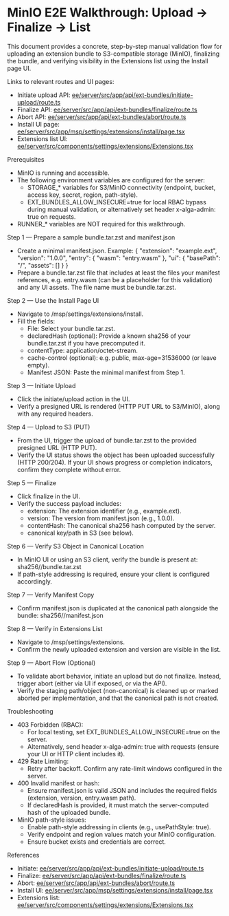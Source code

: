 # MinIO E2E Walkthrough: Upload → Finalize → List

This document provides a concrete, step-by-step manual validation flow for uploading an extension bundle to S3-compatible storage (MinIO), finalizing the bundle, and verifying visibility in the Extensions list using the Install page UI.

Links to relevant routes and UI pages:
- Initiate upload API: [ee/server/src/app/api/ext-bundles/initiate-upload/route.ts](ee/server/src/app/api/ext-bundles/initiate-upload/route.ts:1)
- Finalize API: [ee/server/src/app/api/ext-bundles/finalize/route.ts](ee/server/src/app/api/ext-bundles/finalize/route.ts:1)
- Abort API: [ee/server/src/app/api/ext-bundles/abort/route.ts](ee/server/src/app/api/ext-bundles/abort/route.ts:1)
- Install UI page: [ee/server/src/app/msp/settings/extensions/install/page.tsx](ee/server/src/app/msp/settings/extensions/install/page.tsx:1)
- Extensions list UI: [ee/server/src/components/settings/extensions/Extensions.tsx](ee/server/src/components/settings/extensions/Extensions.tsx:1)

Prerequisites
- MinIO is running and accessible.
- The following environment variables are configured for the server:
  - STORAGE_* variables for S3/MinIO connectivity (endpoint, bucket, access key, secret, region, path-style).
  - EXT_BUNDLES_ALLOW_INSECURE=true for local RBAC bypass during manual validation, or alternatively set header x-alga-admin: true on requests.
- RUNNER_* variables are NOT required for this walkthrough.

Step 1 — Prepare a sample bundle.tar.zst and manifest.json
- Create a minimal manifest.json. Example:
  {
    "extension": "example.ext",
    "version": "1.0.0",
    "entry": {
      "wasm": "entry.wasm"
    },
    "ui": {
      "basePath": "/",
      "assets": []
    }
  }
- Prepare a bundle.tar.zst file that includes at least the files your manifest references, e.g. entry.wasm (can be a placeholder for this validation) and any UI assets. The file name must be bundle.tar.zst.

Step 2 — Use the Install Page UI
- Navigate to /msp/settings/extensions/install.
- Fill the fields:
  - File: Select your bundle.tar.zst.
  - declaredHash (optional): Provide a known sha256 of your bundle.tar.zst if you have precomputed it.
  - contentType: application/octet-stream.
  - cache-control (optional): e.g. public, max-age=31536000 (or leave empty).
  - Manifest JSON: Paste the minimal manifest from Step 1.

Step 3 — Initiate Upload
- Click the initiate/upload action in the UI.
- Verify a presigned URL is rendered (HTTP PUT URL to S3/MinIO), along with any required headers.

Step 4 — Upload to S3 (PUT)
- From the UI, trigger the upload of bundle.tar.zst to the provided presigned URL (HTTP PUT).
- Verify the UI status shows the object has been uploaded successfully (HTTP 200/204). If your UI shows progress or completion indicators, confirm they complete without error.

Step 5 — Finalize
- Click finalize in the UI.
- Verify the success payload includes:
  - extension: The extension identifier (e.g., example.ext).
  - version: The version from manifest.json (e.g., 1.0.0).
  - contentHash: The canonical sha256 hash computed by the server.
  - canonical key/path in S3 (see below).

Step 6 — Verify S3 Object in Canonical Location
- In MinIO UI or using an S3 client, verify the bundle is present at:
  sha256/<contentHash>/bundle.tar.zst
- If path-style addressing is required, ensure your client is configured accordingly.

Step 7 — Verify Manifest Copy
- Confirm manifest.json is duplicated at the canonical path alongside the bundle:
  sha256/<contentHash>/manifest.json

Step 8 — Verify in Extensions List
- Navigate to /msp/settings/extensions.
- Confirm the newly uploaded extension and version are visible in the list.

Step 9 — Abort Flow (Optional)
- To validate abort behavior, initiate an upload but do not finalize. Instead, trigger abort (either via UI if exposed, or via the API).
- Verify the staging path/object (non-canonical) is cleaned up or marked aborted per implementation, and that the canonical path is not created.

Troubleshooting
- 403 Forbidden (RBAC):
  - For local testing, set EXT_BUNDLES_ALLOW_INSECURE=true on the server.
  - Alternatively, send header x-alga-admin: true with requests (ensure your UI or HTTP client includes it).
- 429 Rate Limiting:
  - Retry after backoff. Confirm any rate-limit windows configured in the server.
- 400 Invalid manifest or hash:
  - Ensure manifest.json is valid JSON and includes the required fields (extension, version, entry.wasm path).
  - If declaredHash is provided, it must match the server-computed hash of the uploaded bundle.
- MinIO path-style issues:
  - Enable path-style addressing in clients (e.g., usePathStyle: true).
  - Verify endpoint and region values match your MinIO configuration.
  - Ensure bucket exists and credentials are correct.

References
- Initiate: [ee/server/src/app/api/ext-bundles/initiate-upload/route.ts](ee/server/src/app/api/ext-bundles/initiate-upload/route.ts:1)
- Finalize: [ee/server/src/app/api/ext-bundles/finalize/route.ts](ee/server/src/app/api/ext-bundles/finalize/route.ts:1)
- Abort: [ee/server/src/app/api/ext-bundles/abort/route.ts](ee/server/src/app/api/ext-bundles/abort/route.ts:1)
- Install UI: [ee/server/src/app/msp/settings/extensions/install/page.tsx](ee/server/src/app/msp/settings/extensions/install/page.tsx:1)
- Extensions list: [ee/server/src/components/settings/extensions/Extensions.tsx](ee/server/src/components/settings/extensions/Extensions.tsx:1)